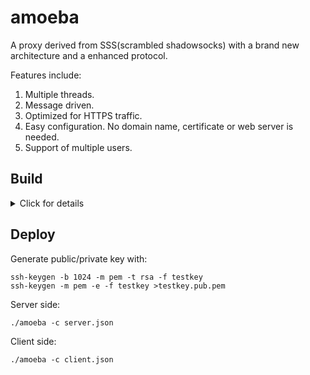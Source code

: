 # amoeba
A proxy derived from SSS(scrambled shadowsocks) with a brand new architecture and a enhanced protocol.

Features include:
1. Multiple threads.
2. Message driven.
3. Optimized for HTTPS traffic.
3. Easy configuration. No domain name, certificate or web server is needed.
4. Support of multiple users.

## Build

<details>
  <summary>Click for details</summary>

####
You might need to install gcc, make, git, libev-dev, and libmbedtls-dev before the following steps.

A dynamically-linked binary requires libev-dev and libmbedtls-dev to be installed on your target machine(vps). 

To build a statically-linked binary:

    git clone --recurse-submodules https://github.com/sh4run/amoeba.git
    cd amoeba
    make

A statically-linked binary doesn't have such a requirement. To build a statically-linked binary:
    
    make clean
    make DYNAMIC=off

</details>

## Deploy
Generate public/private key with:

    ssh-keygen -b 1024 -m pem -t rsa -f testkey
    ssh-keygen -m pem -e -f testkey >testkey.pub.pem

Server side:

    ./amoeba -c server.json

Client side:

    ./amoeba -c client.json
